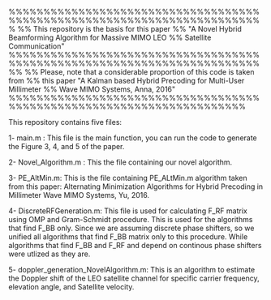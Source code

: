 
%%%%%%%%%%%%%%%%%%%%%%%%%%%%%%%%%%%%%%%%%%%%%%%%%%%%%%%%%%%%%%%%%%%%%%%%%
%% This repository is the basis for this paper 
%% "A Novel Hybrid Beamforming Algorithm for Massive MIMO LEO
%% Satellite Communication"
%%%%%%%%%%%%%%%%%%%%%%%%%%%%%%%%%%%%%%%%%%%%%%%%%%%%%%%%%%%%%%%%%%%%%%%%%%
%% Please, note that a considerable proportion of this code is taken from 
%% this paper "A Kalman based Hybrid Precoding for Multi-User Millimeter 
%% Wave MIMO Systems, Anna, 2016" 
%%%%%%%%%%%%%%%%%%%%%%%%%%%%%%%%%%%%%%%%%%%%%%%%%%%%%%%%%%%%%%%%%%%%%%

This repository contains five files:

1- main.m : This file is the main function, you can run the code to generate the Figure 3, 4, and 5 of the paper. 

2- Novel_Algorithm.m : This the file containing our novel algorithm.

3- PE_AltMin.m: This is the file containing PE_ALtMin.m algorithm taken from this paper: Alternating Minimization Algorithms for Hybrid Precoding in Millimeter Wave MIMO Systems, Yu, 2016.

4- DiscreteRFGeneration.m: This file is used for calculating F_RF matrix using OMP and Gram-Schmidt procedure. This is used for the algorithms that find F_BB only. Since we are assuming discrete phase shifters, so we unified all algorithms that find F_BB matrix only to this procedure. While algorithms that find F_BB and F_RF and depend on continous phase shifters were utlized as they are. 

5- doppler_generation_NovelAlgorithm.m: This is an algorithm to estimate the Doppler shift of the LEO satellite channel for specific carrier frequency, elevation angle, and Satellite velocity. 
